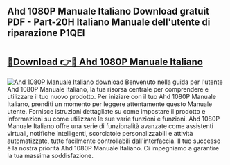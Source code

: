 ## Ahd 1080P Manuale Italiano Download gratuit PDF - Part-20H Italiano Manuale dell'utente di riparazione P1QEl

# <h2><a href="http://dfea089.blite.top/?on=Ahd+1080P+Manuale+Italiano">🔗Download 👉🔴 Ahd 1080P Manuale Italiano</a></h2>

[![Ahd 1080P Manuale Italiano download](https://i.imgur.com/lujVjoI.png)](http://dfea089.blite.top/?on=Ahd+1080P+Manuale+Italiano)
Benvenuto nella guida per l'utente Ahd 1080P Manuale Italiano, la tua risorsa centrale per comprendere e utilizzare il tuo nuovo prodotto. Per iniziare con il tuo Ahd 1080P Manuale Italiano, prenditi un momento per leggere attentamente questo Manuale utente. Fornisce istruzioni dettagliate su come impostare il prodotto e informazioni su come utilizzare le sue varie funzioni e funzioni. Ahd 1080P Manuale Italiano offre una serie di funzionalità avanzate come assistenti virtuali, notifiche intelligenti, scorciatoie personalizzabili e attività automatizzate, tutte facilmente controllabili dall'interfaccia. Il tuo successo è la nostra priorità Ahd 1080P Manuale Italiano. Ci impegniamo a garantire la tua massima soddisfazione.
